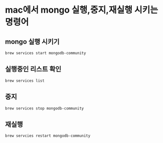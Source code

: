 # mac에서 mongo 실행,중지,재실행 시키는 명령어
## mongo 실행 시키기
```shell
brew services start mongodb-community
```

## 실행중인 리스트 확인
```shell
brew services list
```

## 중지
```shell
brew services stop mongodb-community
```

## 재실행
```shell
brew servcies restart mongodb-community
```
